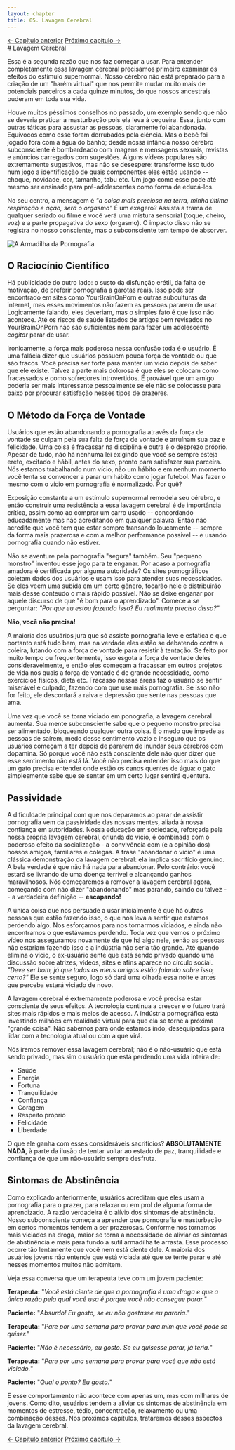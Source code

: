 ```yaml
---
layout: chapter
title: 05. Lavagem Cerebral 
---
```

<div class="pagination-selector">
<a href="04-natureza.html" class="chapter-btn">&larr; Capítulo anterior</a>
<a href="06-caracteristicas-lavagem-cerebral.html" class="chapter-btn">Próximo capítulo &#8594;</a>
</div>
# Lavagem Cerebral

Essa é a segunda razão que nos faz começar a usar. Para entender completamente essa lavagem cerebral precisamos primeiro examinar os efeitos do estímulo supernormal. Nosso cérebro não está preparado para a criação de um "harém virtual" que nos permite mudar muito mais de potenciais parceiros a cada quinze minutos, do que nossos ancestrais puderam em toda sua vida.

Houve muitos péssimos conselhos no passado, um exemplo sendo que não se deveria praticar a masturbação pois ela leva à cegueira. Essa, junto com outras táticas para assustar as pessoas, claramente foi abandonada. Equívocos como esse foram derrubados pela ciência. Mas o bebê foi jogado fora com a água do banho; desde nossa infância nosso cérebro subconsciente é bombardeado com imagens e mensagens sexuais, revistas e anúncios carregados com sugestões. Alguns vídeos populares são extremamente sugestivos, mas não se desespere: transforme isso tudo num jogo a identificação de quais componentes eles estão usando -- choque, novidade, cor, tamanho, tabu etc. Um jogo como esse pode até mesmo ser ensinado para pré-adolescentes como forma de educá-los.

No seu centro, a mensagem é *"a coisa mais preciosa na terra, minha última respiração e ação, será o orgasmo"* É um exagero? Assista a trama de qualquer seriado ou filme e você verá uma mistura sensorial (toque, cheiro, voz) e a parte propagativa do sexo (orgasmo). O impacto disso não se registra no nosso consciente, mas o subconsciente tem tempo de absorver.

![A Armadilha da Pornografia](imagens/armadilha.png)

## O Raciocínio Científico

Há publicidade do outro lado: o susto da disfunção erétil, da falta de motivação, de preferir pornografia a garotas reais. Isso pode ser encontrado em sites como YourBrainOnPorn e outras subculturas da internet, mas esses movimentos não fazem as pessoas pararem de usar. Logicamente falando, eles deveriam, mas o simples fato é que isso não acontece. Até os riscos de saúde listados de artigos bem revisados no YourBrainOnPorn não são suficientes nem para fazer um adolescente *cogitar* parar de usar.

Ironicamente, a força mais poderosa nessa confusão toda é o usuário. É uma falácia dizer que usuários possuem pouca força de vontade ou que são fracos. Você precisa ser forte para manter um vício depois de saber que ele existe. Talvez a parte mais dolorosa é que eles se colocam como fracassados e como sofredores introvertidos. É provável que um amigo poderia ser mais interessante pessoalmente se ele não se colocasse para baixo por procurar satisfação nesses tipos de prazeres.

## O Método da Força de Vontade

Usuários que estão abandonando a pornografia através da força de vontade se culpam pela sua falta de força de vontade e arruínam sua paz e felicidade. Uma coisa é fracassar na disciplina e outra é o desprezo próprio. Apesar de tudo, não há nenhuma lei exigindo que você se sempre esteja ereto, excitado e hábil, antes do sexo, pronto para satisfazer sua parceira. Nós estamos trabalhando num vício, não um hábito e em nenhum momento você tenta se convencer a parar um hábito como jogar futebol. Mas fazer o mesmo com o vício em pornografia é normalizado. Por quê?

Exposição constante a um estímulo supernormal remodela seu cérebro, e então construir uma resistência a essa lavagem cerebral é de importância crítica, assim como ao comprar um carro usado -- concordando educadamente mas não acreditando em qualquer palavra. Então não acredite que você tem que estar sempre transando loucamente -- sempre da forma mais prazerosa e com a melhor performance possível -- e usando pornografia quando não estiver. 

Não se aventure pela pornografia "segura" também. Seu "pequeno monstro" inventou esse jogo para te enganar. Por acaso a pornografia amadora é certificada por alguma autoridade? Os sites pornográficos coletam dados dos usuários e usam isso para atender suas necessidades. Se eles veem uma subida em um certo gênero, focarão nele e distribuirão mais desse conteúdo o mais rápido possível. Não se deixe enganar por aquele discurso de que "é bom para o aprendizado". Comece a se perguntar: *"Por que eu estou fazendo isso? Eu realmente preciso disso?"*

**Não, você não precisa!**

A maioria dos usuários jura que só assiste pornografia leve e estática e que portanto está tudo bem, mas na verdade eles estão se debatendo contra a coleira, lutando com a força de vontade para resistir à tentação. Se feito por muito tempo ou frequentemente, isso esgota a força de vontade deles consideravelmente, e então eles começam a fracassar em outros projetos de vida nos quais a força de vontade é de grande necessidade, como exercícios físicos, dieta etc. Fracasso nessas áreas faz o usuário se sentir miserável e culpado, fazendo com que use mais pornografia. Se isso não for feito, ele descontará a raiva e depressão que sente nas pessoas que ama.

Uma vez que você se torna viciado em ponografia, a lavagem cerebral aumenta. Sua mente subconsciente sabe que o pequeno monstro precisa ser alimentado, bloqueando qualquer outra coisa. É o medo que impede as pessoas de saírem, medo desse sentimento vazio e inseguro que os usuários começam a ter depois de pararem de inundar seus cérebros com dopamina. Só porque você não está consciente dele não quer dizer que esse sentimento não está lá. Você não precisa entender isso mais do que um gato precisa entender onde estão os canos quentes de água: o gato simplesmente sabe que se sentar em um certo lugar sentirá quentura.

## Passividade

A dificuldade principal com que nos deparamos ao parar de assistir pornografia vem da passividade das nossas mentes, aliada à nossa confiança em autoridades. Nossa educação em sociedade, reforçada pela nossa própria lavagem cerebral, oriunda do vício, é combinada com o poderoso efeito da socialização - a convivência com (e a opinião dos) nossos amigos, familiares e colegas. A frase "abandonar o vício" é uma clássica demonstração da lavagem cerebral: ela implica sacrifício genuíno. A bela verdade é que não há nada para abandonar. Pelo contrário: você estará se livrando de uma doença terrível e alcançando ganhos maravilhosos. Nós começaremos a remover a lavagem cerebral agora, começando com não dizer "abandonando" mas parando, saindo ou talvez -- a verdadeira definição -- **escapando!**

A única coisa que nos persuade a usar inicialmente é que há outras pessoas que estão fazendo isso, o que nos leva a sentir que estamos perdendo algo. Nos esforçamos para nos tornarmos viciados, e ainda não encontramos o que estávamos perdendo. Toda vez que vemos o próximo vídeo nos asseguramos novamente de que há algo nele, senão as pessoas não estariam fazendo isso e a indústria não seria tão grande. Até quando elimina o vício, o ex-usuário sente que está sendo privado quando uma discussão sobre atrizes, vídeos, sites e afins aparece no círculo social. *"Deve ser bom, já que todos os meus amigos estão falando sobre isso, certo?"* Ele se sente seguro, logo só dará uma olhada essa noite e antes que perceba estará viciado de novo.

A lavagem cerebral é extremamente poderosa e você precisa estar consciente de seus efeitos. A tecnologia continua a crescer e o futuro trará sites mais rápidos e mais meios de acesso. A indústria pornográfica está investindo milhões em realidade virtual para que ela se torne a próxima "grande coisa". Não sabemos para onde estamos indo, desequipados para lidar com a tecnologia atual ou com a que virá.

Nós iremos remover essa lavagem cerebral; não é o não-usuário que está sendo privado, mas sim o usuário que está perdendo uma vida inteira de:

- Saúde
- Energia
- Fortuna
- Tranquilidade
- Confiança
- Coragem
- Respeito próprio
- Felicidade
- Liberdade

O que ele ganha com esses consideráveis sacrifícios? **ABSOLUTAMENTE NADA**, à parte da ilusão de tentar voltar ao estado de paz, tranquilidade e confiança de que um não-usuário sempre desfruta.

## Sintomas de Abstinência

Como explicado anteriormente, usuários acreditam que eles usam a pornografia para o prazer, para relaxar ou em prol de alguma forma de aprendizado. A razão verdadeira é o alívio dos sintomas de abstinência. Nosso subconsciente começa a aprender que pornografia e masturbação em certos momentos tendem a ser prazerosas. Conforme nos tornamos mais viciados na droga, maior se torna a necessidade de aliviar os sintomas de abstinência e mais para fundo a sutil armadilha te arrasta. Esse processo ocorre tão lentamente que você nem está ciente dele. A maioria dos usuários jovens não entende que está viciada até que se tente parar e até nesses momentos muitos não admitem.

Veja essa conversa que um terapeuta teve com um jovem paciente:

**Terapeuta:** "*Você está ciente de que a pornografia é uma droga e que a única razão pela qual você usa é porque você não consegue parar.*"

**Paciente:** "*Absurdo! Eu gosto, se eu não gostasse eu pararia.*"

**Terapeuta:** "*Pare por uma semana para provar para mim que você pode se quiser.*"

**Paciente:** "*Não é necessário, eu gosto. Se eu quisesse parar, já teria.*"

**Terapeuta:** "*Pare por uma semana para provar para você que não está viciado.*"

**Paciente:** "*Qual o ponto? Eu gosto."*

E esse comportamento não acontece com apenas um, mas com milhares de jovens. Como dito, usuários tendem a aliviar os sintomas de abstinência em momentos de estresse, tédio, concentração, relaxamento ou uma combinação desses. Nos próximos capítulos, trataremos desses aspectos da lavagem cerebral.

<div class="pagination-selector">
<a href="04-natureza.html" class="chapter-btn">&larr; Capítulo anterior</a>
<a href="06-caracteristicas-lavagem-cerebral.html" class="chapter-btn">Próximo capítulo &#8594;</a>
</div>
